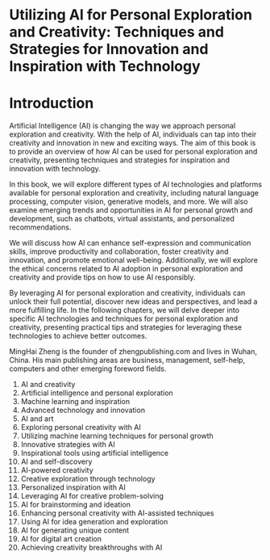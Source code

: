 # Utilizing AI for Personal Exploration and Creativity: Techniques and Strategies for Innovation and Inspiration with Technology

# Introduction

Artificial Intelligence (AI) is changing the way we approach personal exploration and creativity. With the help of AI, individuals can tap into their creativity and innovation in new and exciting ways. The aim of this book is to provide an overview of how AI can be used for personal exploration and creativity, presenting techniques and strategies for inspiration and innovation with technology.

In this book, we will explore different types of AI technologies and platforms available for personal exploration and creativity, including natural language processing, computer vision, generative models, and more. We will also examine emerging trends and opportunities in AI for personal growth and development, such as chatbots, virtual assistants, and personalized recommendations.

We will discuss how AI can enhance self-expression and communication skills, improve productivity and collaboration, foster creativity and innovation, and promote emotional well-being. Additionally, we will explore the ethical concerns related to AI adoption in personal exploration and creativity and provide tips on how to use AI responsibly.

By leveraging AI for personal exploration and creativity, individuals can unlock their full potential, discover new ideas and perspectives, and lead a more fulfilling life. In the following chapters, we will delve deeper into specific AI technologies and techniques for personal exploration and creativity, presenting practical tips and strategies for leveraging these technologies to achieve better outcomes.

MingHai Zheng is the founder of zhengpublishing.com and lives in Wuhan, China. His main publishing areas are business, management, self-help, computers and other emerging foreword fields.


1. AI and creativity
2. Artificial intelligence and personal exploration
3. Machine learning and inspiration
4. Advanced technology and innovation
5. AI and art
6. Exploring personal creativity with AI
7. Utilizing machine learning techniques for personal growth
8. Innovative strategies with AI
9. Inspirational tools using artificial intelligence
10. AI and self-discovery
11. AI-powered creativity
12. Creative exploration through technology
13. Personalized inspiration with AI
14. Leveraging AI for creative problem-solving
15. AI for brainstorming and ideation
16. Enhancing personal creativity with AI-assisted techniques
17. Using AI for idea generation and exploration
18. AI for generating unique content
19. AI for digital art creation
20. Achieving creativity breakthroughs with AI
